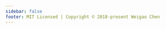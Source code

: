 ```yaml
---
sidebar: false
footer: MIT Licensed | Copyright © 2018-present Weigao Chen
---
```

<!-- <Card/> -->
<Homepage/>
<welcome/>
